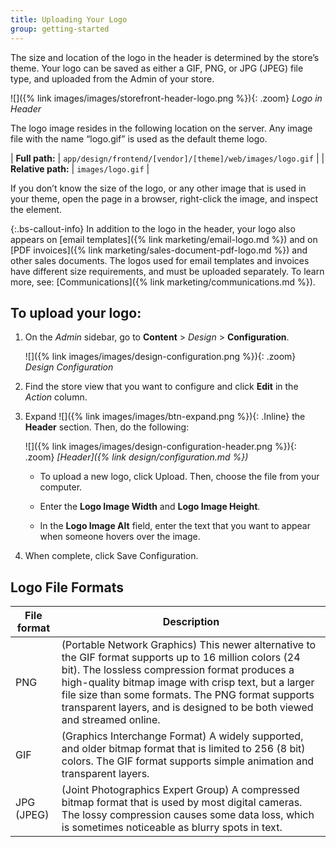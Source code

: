 ```yaml
---
title: Uploading Your Logo
group: getting-started
---
```


The size and location of the logo in the header is determined by the store’s theme. Your logo can be saved as either a GIF, PNG, or JPG (JPEG) file type, and uploaded from the Admin of your store.

![]({% link images/images/storefront-header-logo.png %}){: .zoom}
_Logo in Header_

The logo image resides in the following location on the server. Any image file with the name “logo.gif” is used as the default theme logo.

| **Full path:** | `app/design/frontend/[vendor]/[theme]/web/images/logo.gif` |
| **Relative path:** | `images/logo.gif` |

If you don’t know the size of the logo, or any other image that is used in your theme, open the page in a browser, right-click the image, and inspect the element.

{:.bs-callout-info}
In addition to the logo in the header, your logo also appears on [email templates]({% link marketing/email-logo.md %}) and on [PDF invoices]({% link marketing/sales-document-pdf-logo.md %}) and other sales documents. The logos used for email templates and invoices have different size requirements, and must be uploaded separately. To learn more, see: [Communications]({% link marketing/communications.md %}).

## To upload your logo:

1. On the _Admin_ sidebar, go to **Content** > _Design_ > **Configuration**.

   ![]({% link images/images/design-configuration.png %}){: .zoom}
   _Design Configuration_

1. Find the store view that you want to configure and click **Edit** in the _Action_ column.

1. Expand ![]({% link images/images/btn-expand.png %}){: .Inline} the **Header** section. Then, do the following:

   ![]({% link images/images/design-configuration-header.png %}){: .zoom}
   _[Header]({% link design/configuration.md %})_

   * To upload a new logo, click <span class="btn">Upload</span>. Then, choose the file from your computer.

   * Enter the **Logo Image Width** and **Logo Image Height**.

   * In the **Logo Image Alt** field, enter the text that you want to appear when someone hovers over the image.

1. When complete, click <span class="btn">Save Configuration</span>.

## Logo File Formats

|File format|Description|
|--- |--- |
|PNG|(Portable Network Graphics) This newer alternative to the GIF format supports up to 16 million colors (24 bit). The lossless compression format produces a high-quality bitmap image with crisp text, but a larger file size than some formats. The PNG format supports transparent layers, and is designed to be both viewed and streamed online.|
|GIF|(Graphics Interchange Format) A widely supported, and older bitmap format that is limited to 256 (8 bit) colors. The GIF format supports simple animation and transparent layers.|
|JPG (JPEG)|(Joint Photographics Expert Group) A compressed bitmap format that is used by most digital cameras. The lossy compression causes some data loss, which is sometimes noticeable as blurry spots in text.|
